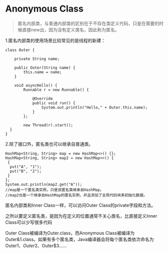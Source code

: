 # Anonymous Class

> 匿名内部类，与普通内部类的区别在于不存在类定义代码，只是在需要的时候直接new出，因为没有定义类名，因此称为匿名。

1.匿名内部类的使用场景比较常见的是线程的新建：
```
class Outer {

  	private String name;

  	public Outer(String name) {
  		this.name = name;
  	}

  	void asyncHello() {
  		Runnable r = new Runnable() {

  			@Override
  			public void run() {
  				System.out.println("Hello," + Outer.this.name);
  			}
  		};

  		new Thread(r).start();
  }
}
```

2.除了接口外，匿名类也可以继承自普通类。
```
HashMap<String, String> map = new HashMap<>() {};
HashMap<String, String> map2 = new HashMap<>() {
 {
  put("A", "1");
  put("B", "2");
 }
};
System.out.println(map2.get("A"));
//map是一个匿名类实例，只是该匿名类继承自HashMap。
//map2也是一个继承自HashMap的匿名实例，并且添加了全局代码块来初始化数据。
```

匿名内部类和Inner Class一样，可以访问Outer Class的private字段和方法。

之所以要定义匿名类，是因为在定义的位置通常不关心类名，比直接定义Inner Class可以少写很多代码

Outer Class被编译为Outer.class，而Anonymous Class被编译为Outer&1.class。如果有多个匿名类，Java编译器会将每个匿名类依次命名为Outer$1、Outer$2、Outer$3......
